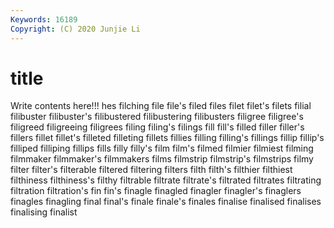 ```yaml
---
Keywords: 16189
Copyright: (C) 2020 Junjie Li
---
```


# title

Write contents here!!!
hes 
filching 
file
file's 
filed 
files 
filet 
filet's 
filets 
filial 
filibuster 
filibuster's 
filibustered
filibustering 
filibusters 
filigree 
filigree's 
filigreed 
filigreeing 
filigrees 
filing 
filing's 
filings
fill 
fill's 
filled 
filler 
filler's 
fillers 
fillet 
fillet's 
filleted 
filleting
fillets 
fillies 
filling 
filling's 
fillings 
fillip 
fillip's 
filliped 
filliping 
fillips
fills 
filly 
filly's 
film 
film's 
filmed 
filmier 
filmiest 
filming 
filmmaker
filmmaker's 
filmmakers 
films 
filmstrip 
filmstrip's 
filmstrips 
filmy 
filter 
filter's 
filterable
filtered 
filtering 
filters 
filth 
filth's 
filthier 
filthiest 
filthiness 
filthiness's 
filthy
filtrable 
filtrate 
filtrate's 
filtrated 
filtrates 
filtrating 
filtration 
filtration's 
fin 
fin's
finagle 
finagled 
finagler 
finagler's 
finaglers 
finagles 
finagling 
final 
final's 
finale
finale's 
finales 
finalise 
finalised 
finalises 
finalising 
finalist 
